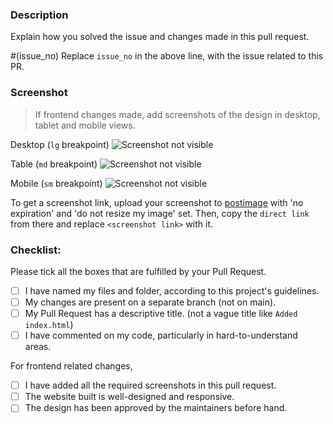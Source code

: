 ### Description

Explain how you solved the issue and changes made in this pull request.

#(issue_no)
Replace `issue_no` in the above line, with the issue related to this PR.

### Screenshot
> If frontend changes made, add screenshots of the design in desktop, tablet and mobile views.

Desktop (`lg` breakpoint)
![Screenshot not visible](  <screenshot link>  )

Table (`md` breakpoint)
![Screenshot not visible](  <screenshot link>  )

Mobile (`sm` breakpoint)
![Screenshot not visible](  <screenshot link>  )

To get a screenshot link, upload your screenshot to [postimage](https://postimages.org/) with 'no expiration' and 'do not resize my image' set. Then, copy the `direct link` from there and replace `<screenshot link>` with it.

### Checklist:
Please tick all the boxes that are fulfilled by your Pull Request.

- [ ] I have named my files and folder, according to this project's guidelines.
- [ ] My changes are present on a separate branch (not on main).
- [ ] My Pull Request has a descriptive title. (not a vague title like `Added index.html`)
- [ ] I have commented on my code, particularly in hard-to-understand areas.

For frontend related changes,
- [ ] I have added all the required screenshots in this pull request.
- [ ] The website built is well-designed and responsive.
- [ ] The design has been approved by the maintainers before hand.
